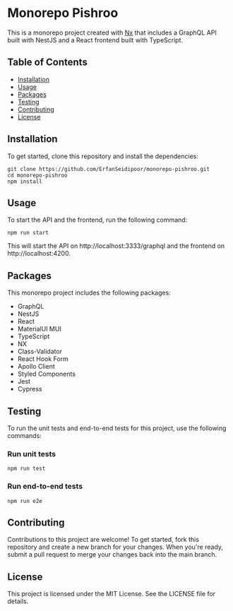 # Monorepo Pishroo

This is a monorepo project created with [Nx](https://nx.dev) that includes a GraphQL API built with NestJS and a React frontend built with TypeScript.

## Table of Contents

- [Installation](#installation)
- [Usage](#usage)
- [Packages](#packages)
- [Testing](#testing)
- [Contributing](#contributing)
- [License](#license)

## Installation

To get started, clone this repository and install the dependencies:

```
git clone https://github.com/ErfanSeidipoor/monorepo-pishroo.git
cd monorepo-pishroo
npm install
```

## Usage

To start the API and the frontend, run the following command:

```
npm run start
```

This will start the API on http://localhost:3333/graphql and the frontend on http://localhost:4200.

## Packages

This monorepo project includes the following packages:

- GraphQL
- NestJS
- React
- MaterialUI MUI
- TypeScript
- NX
- Class-Validator
- React Hook Form
- Apollo Client
- Styled Components
- Jest
- Cypress

## Testing

To run the unit tests and end-to-end tests for this project, use the following commands:

### Run unit tests

```
npm run test
```

### Run end-to-end tests

```
npm run e2e
```

## Contributing

Contributions to this project are welcome! To get started, fork this repository and create a new branch for your changes. When you're ready, submit a pull request to merge your changes back into the main branch.

## License

This project is licensed under the MIT License. See the LICENSE file for details.
